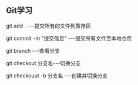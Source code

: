 ## Git学习




git add .    ---提交所有的文件到暂存区

git commit -m "提交信息" ---提交所有文件至本地仓库

git branch ---查看分支

git checkout 分支名---切换分支

git checkouut -b 分支名 ---创建并切换分支
